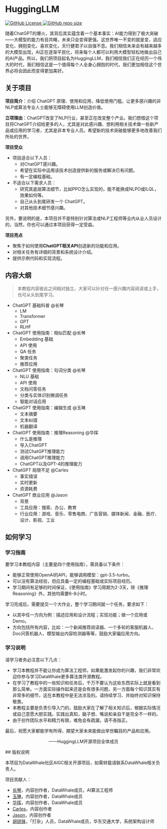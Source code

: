 # HuggingLLM


<p align="left">
    <a href="https://github.com/datawhalechina/hugging-llm/blob/main/LICENSE">
        <img alt="GitHub License" src="https://img.shields.io/github/license/datawhalechina/hugging-llm?color=blue">
    </a>
    <a href="https://github.com/datawhalechina/hugging-llm">
        <img alt="GitHub repo size" src="https://img.shields.io/github/repo-size/datawhalechina/hugging-llm">
    </a>
</p>
随着ChatGPT的爆火，其背后其实蕴含着一个基本事实：AI能力得到了极大突破——大模型的能力有目共睹，未来只会变得更强。这世界唯一不变的就是变，适应变化、拥抱变化、喜欢变化，天行健君子以自强不息。我们相信未来会有越来越多的大模型出现，AI正在逐渐平民化，将来每个人都可以利用大模型轻松地做出自己的AI产品。所以，我们把项目起名为HuggingLLM，我们相信我们正在经历一个伟大的时代，我们相信这是一个值得每个人全身心拥抱的时代，我们更加相信这个世界必将会因此而变得更加美好。

## 关于项目

**项目简介**：介绍 ChatGPT 原理、使用和应用，降低使用门槛，让更多感兴趣的非NLP或算法专业人士能够无障碍使用LLM创造价值。

**立项理由**：ChatGPT改变了NLP行业，甚至正在改变整个产业。我们想借这个项目将ChatGPT介绍给更多的人，尤其是对此感兴趣、想利用相关技术做一些新产品或应用的学习者，尤其是非本专业人员。希望新的技术突破能够更多地改善我们所处的世界。

**项目受众**

- 项目适合以下人员：
    - 对ChatGPT感兴趣。
    - 希望在实际中运用该技术创造提供新的服务或解决已有问题。
    - 有一定编程基础。
- 不适合以下需求人员：
    - 研究其底层算法细节，比如PPO怎么实现的，能不能换成NLPO或ILQL，效果如何等。
    - 自己从头到尾研发一个 ChatGPT。
    - 对其他技术细节感兴趣。

另外，要说明的是，本项目并不是特别针对算法或NLP工程师等业内从业人员设计的，当然，你也可以通过本项目获得一定受益。

**项目亮点**

- 聚焦于如何使用**ChatGPT相关API**创造新的功能和应用。
- 对相关任务有详细的背景和系统设计介绍。
- 提供示例代码和实现流程。

## 内容大纲

> 本教程内容彼此之间相对独立，大家可以针对任一感兴趣内容阅读或上手，也可从头到尾学习。

- ChatGPT 基础科普 @长琴
    - LM
    - Transformer
    - GPT
    - RLHF
- ChatGPT 使用指南：相似匹配 @长琴
    - Embedding 基础
    - API 使用
    - QA 任务
    - 聚类任务
    - 推荐应用
- ChatGPT 使用指南：句词分类 @长琴
    - NLU 基础
    - API 使用
    - 文档问答任务
    - 分类与实体识别微调任务
    - 智能对话应用
- ChatGPT 使用指南：编辑生成 @玉琳
    - 文本摘要
    - 文本纠错
    - 机器翻译
- ChatGPT 使用指南：推理Reasoning @华挥
    - 什么是推理
    - 导入ChatGPT
    - 测试ChatGPT推理能力
    - 调用ChatGPT推理能力
    - ChatGPT以及GPT-4的推理能力
- ChatGPT 局限不足 @Carles
    - 事实错误
    - 实时更新
    - 资源耗费
- ChatGPT 商业应用 @Jason
    - 背景
    - 工具应用：搜索、办公、教育
    - 行业应用：游戏、音乐、零售电商、广告营销、媒体新闻、金融、医疗、设计、影视、工业

## 如何学习

### 学习指南

要学习本教程内容（主要是四个使用指南），需具备以下条件：

- 能够正常使用OpenAI的API，能够调用模型：gpt-3.5-turbo。
- 可以没有算法经验，但应具备一定的编程基础或实际项目经历。
- 学习期间有足够的时间保证，《使用指南》学习周期为2-3天，除《推理Reasoning》外，其他均需要6-8小时。

学习完成后，需要提交一个大作业，整个学习期间就一个任务，要求如下：

- 以其中任一方向为例：描述应用和设计流程；实现功能；做一个应用或Demo。
- 方向包括所有内容，比如：一个新闻推荐阅读器、一个多轮的客服机器人、Doc问答机器人、模型输出内容检测器等等，鼓励大家偏应用方向。

### 学习说明

请学习者务必注意以下几点：

- 学习本教程并不能让你成为算法工程师，如果能激发起你的兴趣，我们非常欢迎你参与学习DataWhale更多算法类开源教程。
- 在学习了教程中的一些知识和任务后，千万不要认为这些东西实际上就是看到那么简单。一方面实际操作起来还是会有很多问题，另一方面每个知识其实有非常多的细节，这在本教程中是无法涉及的。请持续学习、并始终对知识保持敬畏。
- 本教程主要是负责引导入门的，鼓励大家在了解了相关知识后，根据实际情况或自己意愿大胆实践。实践出真知，脑子想、嘴说和亲自干是完全不一样的。
- 由于创作团队水平和精力有限，难免会有疏漏，请不吝指正。

最后，祝愿大家都能学有所得，期望大家未来能做出举世瞩目的产品和应用。

<p align="center">
——HuggingLLM开源项目全体成员
</p>
## 版权说明

本项目为DataWhale社区AIGC相关开源项目，如需转载请联系DataWhale相关负责人。

项目贡献人：

- [长琴](https://yam.gift/)，内容创作者，DataWhale成员，AI算法工程师
- [玉琳](https://github.com/Sophia-Huang)，内容创作者，DataWhale成员
- [华挥](https://github.com/HhuiYi)，内容创作者，DataWhale成员
- [Carles](https://github.com/AmourWaltz)，内容创作者
- [Jason](https://github.com/HeteroCat)，内容创作者
- [胡锐锋](https://github.com/Relph1119)，「打杂」人员，DataWhale成员，华东交通大学，系统架构设计师
